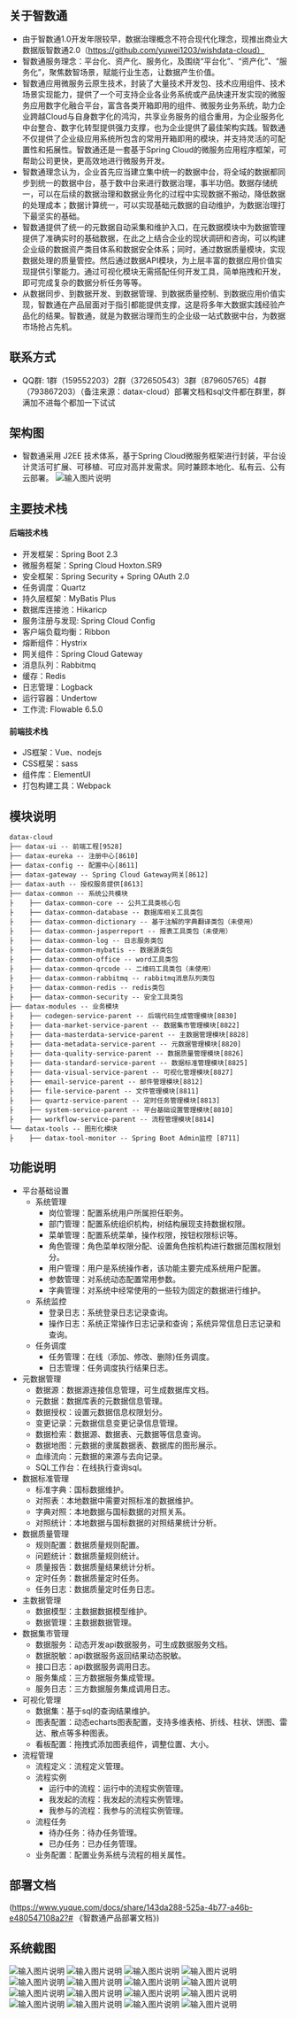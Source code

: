 ## 关于智数通
- 由于智数通1.0开发年限较早，数据治理概念不符合现代化理念，现推出商业大数据版智数通2.0（https://github.com/yuwei1203/wishdata-cloud）
- 智数通服务理念：平台化、资产化、服务化，及围绕“平台化”、“资产化”、“服务化”，聚焦数智场景，赋能行业生态，让数据产生价值。<br>
- 智数通应用微服务云原生技术，封装了大量技术开发包、技术应用组件、技术场景实现能力，提供了一个可支持企业各业务系统或产品快速开发实现的微服务应用数字化融合平台，富含各类开箱即用的组件、微服务业务系统，助力企业跨越Cloud与自身数字化的鸿沟，共享业务服务的组合重用，为企业服务化中台整合、数字化转型提供强力支撑，也为企业提供了最佳架构实践。智数通不仅提供了企业级应用系统所包含的常用开箱即用的模块，并支持灵活的可配置性和拓展性。智数通还是一套基于Spring Cloud的微服务应用程序框架，可帮助公司更快，更高效地进行微服务开发。<br>
- 智数通理念认为，企业首先应当建立集中统一的数据中台，将全域的数据都同步到统一的数据中台，基于数中台来进行数据治理，事半功倍。数据存储统一，可以在后续的数据治理和数据业务化的过程中实现数据不搬动，降低数据的处理成本；数据计算统一，可以实现基础元数据的自动维护，为数据治理打下最坚实的基础。<br>
- 智数通提供了统一的元数据自动采集和维护入口，在元数据模块中为数据管理提供了准确实时的基础数据，在此之上结合企业的现状调研和咨询，可以构建企业级的数据资产类目体系和数据安全体系；同时，通过数据质量模块，实现数据处理的质量管控。然后通过数据API模块，为上层丰富的数据应用价值实现提供引擎能力。通过可视化模块无需搭配任何开发工具，简单拖拽和开发，即可完成复杂的数据分析任务等等。<br>
- 从数据同步、到数据开发、到数据管理、到数据质量控制、到数据应用价值实现，智数通在产品层面对于指引都能提供支撑，这是将多年大数据实践经验产品化的结果。智数通，就是为数据治理而生的企业级一站式数据中台，为数据市场抢占先机。
## 联系方式
- QQ群: 1群（159552203）2群（372650543）3群（879605765）4群（793867203）（备注来源：datax-cloud）部署文档和sql文件都在群里，群满加不进每个都加一下试试
## 架构图
- 智数通采用 J2EE 技术体系，基于Spring Cloud微服务框架进行封装，平台设计灵活可扩展、可移植、可应对高并发需求。同时兼顾本地化、私有云、公有云部署。
![输入图片说明](https://images.gitee.com/uploads/images/2020/1203/165417_f69306f2_772907.png "Group%2078.png")
## 主要技术栈
#### 后端技术栈
- 开发框架：Spring Boot 2.3
- 微服务框架：Spring Cloud Hoxton.SR9
- 安全框架：Spring Security + Spring OAuth 2.0
- 任务调度：Quartz 
- 持久层框架：MyBatis Plus
- 数据库连接池：Hikaricp
- 服务注册与发现: Spring Cloud Config
- 客户端负载均衡：Ribbon
- 熔断组件：Hystrix
- 网关组件：Spring Cloud Gateway
- 消息队列：Rabbitmq
- 缓存：Redis
- 日志管理：Logback
- 运行容器：Undertow
- 工作流: Flowable 6.5.0
#### 前端技术栈
- JS框架：Vue、nodejs
- CSS框架：sass
- 组件库：ElementUI
- 打包构建工具：Webpack
## 模块说明
```
datax-cloud
├── datax-ui -- 前端工程[9528]
├── datax-eureka -- 注册中心[8610]
├── datax-config -- 配置中心[8611]
├── datax-gateway -- Spring Cloud Gateway网关[8612]
├── datax-auth -- 授权服务提供[8613]
├── datax-common -- 系统公共模块
├    ├── datax-common-core -- 公共工具类核心包
├    ├── datax-common-database -- 数据库相关工具类包
├    ├── datax-common-dictionary -- 基于注解的字典翻译类包（未使用）
├    ├── datax-common-jasperreport -- 报表工具类包（未使用）
├    ├── datax-common-log -- 日志服务类包
├    ├── datax-common-mybatis -- 数据源类包
├    ├── datax-common-office -- word工具类包
├    ├── datax-common-qrcode -- 二维码工具类包（未使用）
├    ├── datax-common-rabbitmq -- rabbitmq消息队列类包
├    ├── datax-common-redis -- redis类包
├    ├── datax-common-security -- 安全工具类包
├── datax-modules -- 业务模块
├    ├── codegen-service-parent -- 后端代码生成管理模块[8830]
├    ├── data-market-service-parent -- 数据集市管理模块[8822]
├    ├── data-masterdata-service-parent -- 主数据管理模块[8828]
├    ├── data-metadata-service-parent -- 元数据管理模块[8820]
├    ├── data-quality-service-parent -- 数据质量管理模块[8826]
├    ├── data-standard-service-parent -- 数据标准管理模块[8825]
├    ├── data-visual-service-parent -- 可视化管理模块[8827]
├    ├── email-service-parent -- 邮件管理模块[8812]
├    ├── file-service-parent -- 文件管理模块[8811]
├    ├── quartz-service-parent -- 定时任务管理模块[8813]
├    ├── system-service-parent -- 平台基础设置管理模块[8810]
├    ├── workflow-service-parent -- 流程管理模块[8814]
└── datax-tools -- 图形化模块
├    ├── datax-tool-monitor -- Spring Boot Admin监控 [8711]
```
## 功能说明
- 平台基础设置
   - 系统管理
        - 岗位管理：配置系统用户所属担任职务。
        - 部门管理：配置系统组织机构，树结构展现支持数据权限。
        - 菜单管理：配置系统菜单，操作权限，按钮权限标识等。
        - 角色管理：角色菜单权限分配、设置角色按机构进行数据范围权限划分。
        - 用户管理：用户是系统操作者，该功能主要完成系统用户配置。
        - 参数管理：对系统动态配置常用参数。
        - 字典管理：对系统中经常使用的一些较为固定的数据进行维护。
    - 系统监控
        - 登录日志：系统登录日志记录查询。
        - 操作日志：系统正常操作日志记录和查询；系统异常信息日志记录和查询。
    - 任务调度
        - 任务管理：在线（添加、修改、删除)任务调度。
        - 日志管理：任务调度执行结果日志。
- 元数据管理
    - 数据源：数据源连接信息管理，可生成数据库文档。
    - 元数据：数据库表的元数据信息管理。
    - 数据授权：设置元数据信息权限划分。
    - 变更记录：元数据信息变更记录信息管理。
    - 数据检索：数据源、数据表、元数据等信息查询。
    - 数据地图：元数据的隶属数据表、数据库的图形展示。
    - 血缘流向：元数据的来源与去向记录。
    - SQL工作台：在线执行查询sql。
- 数据标准管理
    - 标准字典：国标数据维护。
    - 对照表：本地数据中需要对照标准的数据维护。
    - 字典对照：本地数据与国标数据的对照关系。
    - 对照统计：本地数据与国标数据的对照结果统计分析。
- 数据质量管理
    - 规则配置：数据质量规则配置。
    - 问题统计：数据质量规则统计。
    - 质量报告：数据质量结果统计分析。
    - 定时任务：数据质量定时任务。
    - 任务日志：数据质量定时任务日志。
- 主数据管理
    - 数据模型：主数据数据模型维护。
    - 数据管理：主数据数据管理。
- 数据集市管理
    - 数据服务：动态开发api数据服务，可生成数据服务文档。
    - 数据脱敏：api数据服务返回结果动态脱敏。
    - 接口日志：api数据服务调用日志。
    - 服务集成：三方数据服务集成管理。
    - 服务日志：三方数据服务集成调用日志。
- 可视化管理
    - 数据集：基于sql的查询结果维护。
    - 图表配置：动态echarts图表配置，支持多维表格、折线、柱状、饼图、雷达、散点等多种图表。
    - 看板配置：拖拽式添加图表组件，调整位置、大小。
- 流程管理
    - 流程定义：流程定义管理。
    - 流程实例
        - 运行中的流程：运行中的流程实例管理。
        - 我发起的流程：我发起的流程实例管理。
        - 我参与的流程：我参与的流程实例管理。
    - 流程任务
        - 待办任务：待办任务管理。
        - 已办任务：已办任务管理。
    - 业务配置：配置业务系统与流程的相关属性。
## 部署文档
(https://www.yuque.com/docs/share/143da288-525a-4b77-a46b-e480547108a2?# 《智数通产品部署文档》)
## 系统截图
![输入图片说明](https://images.gitee.com/uploads/images/2020/1203/170637_303df10c_772907.png "image.png")
![输入图片说明](https://images.gitee.com/uploads/images/2020/1203/170659_dc49bb20_772907.png "image (1).png")
![输入图片说明](https://images.gitee.com/uploads/images/2020/1203/170857_1a913ab5_772907.png "image (2).png")
![输入图片说明](https://images.gitee.com/uploads/images/2020/1203/170908_a932cfe0_772907.png "image (3).png")
![输入图片说明](https://images.gitee.com/uploads/images/2020/1203/170931_37f2352e_772907.png "image (4).png")
![输入图片说明](https://images.gitee.com/uploads/images/2020/1203/170919_1669630b_772907.png "image (5).png")
![输入图片说明](https://images.gitee.com/uploads/images/2020/1203/170939_43774735_772907.png "image (6).png")
![输入图片说明](https://images.gitee.com/uploads/images/2020/1203/170949_44790dec_772907.png "image (7).png")
![输入图片说明](https://images.gitee.com/uploads/images/2020/1203/170959_fac6ee46_772907.png "image (8).png")
![输入图片说明](https://images.gitee.com/uploads/images/2020/1203/171008_895f18a2_772907.png "image (9).png")
![输入图片说明](https://images.gitee.com/uploads/images/2020/1203/171021_ec4deafb_772907.png "image (10).png")
![输入图片说明](https://images.gitee.com/uploads/images/2020/1203/171033_26e1a3cb_772907.png "image (11).png")
![输入图片说明](https://images.gitee.com/uploads/images/2020/1203/171044_bc69d0a2_772907.png "image (12).png")
![输入图片说明](https://images.gitee.com/uploads/images/2020/1203/171056_1f7528b0_772907.png "image (13).png")
![输入图片说明](https://images.gitee.com/uploads/images/2020/1203/171105_2ffc9153_772907.png "image (14).png")
![输入图片说明](https://images.gitee.com/uploads/images/2020/1203/171124_252d3669_772907.png "image (15).png")
